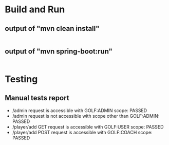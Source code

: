 # Build and Run

## output of "mvn clean install"

```
```

## output of "mvn spring-boot:run"

```
```

# Testing

## Manual tests report

- /admin request is accessible with GOLF:ADMIN scope: PASSED
- /admin request is not accessible with scope other than GOLF:ADMIN: PASSED
- /player/add GET request is accessible with GOLF:USER scope: PASSED
- /player/add POST request is accessible with GOLF:COACH scope: PASSED
